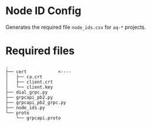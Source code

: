# Node ID Config
Generates the required file `node_ids.csv` for `aq-*` projects.

# Required files
```
.
├── cert            <----
│   ├── ca.crt
│   ├── client.crt
│   └── client.key
├── dial_grpc.py
├── grpcapi_pb2.py
├── grpcapi_pb2_grpc.py
├── node_ids.py
└── proto
    └── grpcapi.proto
```
